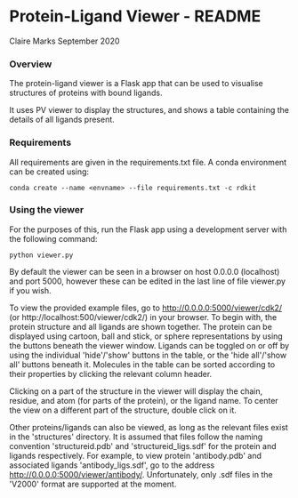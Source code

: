 # Protein-Ligand Viewer - README
Claire Marks
September 2020

### Overview

The protein-ligand viewer is a Flask app that can be used to visualise structures of proteins with bound ligands.

It uses PV viewer to display the structures, and shows a table containing the details of all ligands present.

### Requirements

All requirements are given in the requirements.txt file. A conda environment can be created using:

`conda create --name <envname> --file requirements.txt -c rdkit`


### Using the viewer

For the purposes of this, run the Flask app using a development server with the following command:

`python viewer.py`

By default the viewer can be seen in a browser on host 0.0.0.0 (localhost) and port 5000, however these can be edited in the last line of file viewer.py if you wish.

To view the provided example files, go to http://0.0.0.0:5000/viewer/cdk2/ (or http://localhost:500/viewer/cdk2/) in your browser. To begin with, the protein structure and all ligands are shown together. The protein can be displayed using cartoon, ball and stick, or sphere representations by using the buttons beneath the viewer window. Ligands can be toggled on or off by using the individual 'hide'/'show' buttons in the table, or the 'hide all'/'show all' buttons beneath it. Molecules in the table can be sorted according to their properties by clicking the relevant column header.

Clicking on a part of the structure in the viewer will display the chain, residue, and atom (for parts of the protein), or the ligand name. To center the view on a different part of the structure, double click on it.

Other proteins/ligands can also be viewed, as long as the relevant files exist in the 'structures' directory. It is assumed that files follow the naming convention 'structureid.pdb' and 'structureid_ligs.sdf' for the protein and ligands respectively. For example, to view protein 'antibody.pdb' and associated ligands 'antibody_ligs.sdf', go to the address http://0.0.0.0:5000/viewer/antibody/. Unfortunately, only .sdf files in the 'V2000' format are supported at the moment.
